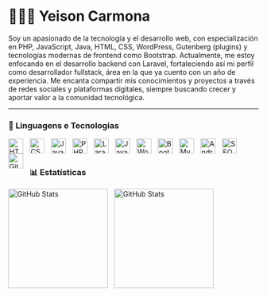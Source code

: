 # 👨🏻‍💻 Yeison Carmona


Soy un apasionado de la tecnología y el desarrollo web, con especialización en PHP, JavaScript, Java, HTML, CSS, WordPress, Gutenberg (plugins) y tecnologías modernas de frontend como Bootstrap. Actualmente, me estoy enfocando en el desarrollo backend con Laravel, fortaleciendo así mi perfil como desarrollador fullstack, área en la que ya cuento con un año de experiencia. Me encanta compartir mis conocimientos y proyectos a través de redes sociales y plataformas digitales, siempre buscando crecer y aportar valor a la comunidad tecnológica.



---

### 🤖 Linguagens e Tecnologias

<img 
    align="left" 
    alt="HTML"
    title="HTML" 
    width="30px" 
    style="padding-right: 10px;" 
    src="https://cdn.jsdelivr.net/gh/devicons/devicon@latest/icons/html5/html5-original.svg" 
/>
<img 
    align="left" 
    alt="CSS" 
    title="CSS"
    width="30px" 
    style="padding-right: 10px;" 
    src="https://cdn.jsdelivr.net/gh/devicons/devicon@latest/icons/css3/css3-original.svg" 
/>
<img 
    align="left" 
    alt="JavaScript" 
    title="JavaScript"
    width="30px" 
    style="padding-right: 10px;" 
    src="https://cdn.jsdelivr.net/gh/devicons/devicon@latest/icons/javascript/javascript-original.svg" 
/>

<img 
    align="left" 
    alt="PHP" 
    title="PHP"
    width="30px" 
    style="padding-right: 10px;" 
    src="https://cdn.jsdelivr.net/gh/devicons/devicon@latest/icons/php/php-original.svg" 
/>

<img 
    align="left" 
    alt="Laravel" 
    title="Laravel" 
    width="30px" 
    style="padding-right: 10px;" 
    src="https://cdn.jsdelivr.net/gh/devicons/devicon@latest/icons/laravel/laravel-original.svg"
/>


<img 
    align="left" 
    alt="Java"
    title="Java" 
    width="30px" 
    style="padding-right: 10px;" 
    src="https://cdn.jsdelivr.net/gh/devicons/devicon/icons/java/java-original.svg" 
/>
<img 
    align="left" 
    alt="WordPress" 
    title="WordPress"
    width="30px" 
    style="padding-right: 10px;" 
    src="https://cdn.jsdelivr.net/gh/devicons/devicon/icons/wordpress/wordpress-original.svg" 
/>
<img 
    align="left" 
    alt="Bootstrap"
    title="Bootstrap" 
    width="30px" 
    style="padding-right: 10px;" 
    src="https://cdn.jsdelivr.net/gh/devicons/devicon@latest/icons/bootstrap/bootstrap-original.svg" 
/>


<img 
    align="left" 
    alt="Mysql"
    title="Mysql" 
    width="30px" 
    style="padding-right: 10px;" 
    src="https://cdn.jsdelivr.net/gh/devicons/devicon/icons/mysql/mysql-original.svg" 
/>

<img 
    align="left" 
    alt="AndroidStudio"
    title="AndroidStudio" 
    width="30px" 
    style="padding-right: 10px;" 
    src="https://cdn.jsdelivr.net/gh/devicons/devicon/icons/androidstudio/androidstudio-original.svg"
/>   


<img 
    align="left" 
    alt="SEO" 
    title="SEO"
    width="30px" 
    style="padding-right: 10px;" 
    src="https://cdn-icons-png.flaticon.com/512/816/8161937.png" 
/>



<img 
    align="left" 
    alt="Git" 
    title="Git"
    width="30px" 
    style="padding-right: 10px;" 
    src="https://cdn.jsdelivr.net/gh/devicons/devicon@latest/icons/git/git-original.svg" 
/>


<br/>
<br/>

### 📊 Estatísticas

<p>
  <img 
    align="left" 
    alt="GitHub Stats" 
    height="200" 
    style="padding-right: 10px;" 
    src="https://github-readme-stats.vercel.app/api?username=Larissakich&show_icons=true&theme=tokyonight&include_all_commits=true&locale=pt-br" 
  />

<img 
      align="left" 
      alt="GitHub Stats" 
      height="200" 
      src="https://github-readme-stats.vercel.app/api/top-langs/?username=larissakich&theme=tokyonight&layout=compact&custom_title=Tecnologias&langs_count=9" 
  />

</p>

